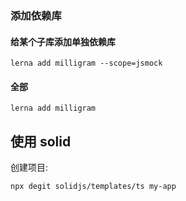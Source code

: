 ### 添加依赖库

#### 给某个子库添加单独依赖库
```
lerna add milligram --scope=jsmock
```

#### 全部
```
lerna add milligram
```


## 使用 solid
创建项目:

```
npx degit solidjs/templates/ts my-app
```

